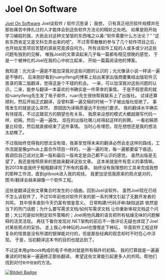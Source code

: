 ﻿# Joel On Software


[Joel On Software][1] Joel谈软件 / 软件沉思录； 我想， 只有真正经历软件规模并在那些痛苦中挣扎过的人才能体会到这些软件方法论的精妙之处吧。 如果是刚开始学习编程的我，大抵会对这种文邹邹的东西嗤之以鼻:“软件需要什么方法论？” “这些东西肯定又是文科生弄出来的吧”。 不过零零散散的参与了几个软件项目之后， 也开始反思项目苦楚的源泉究竟源自何方。 所有谈软件工程的人或多或少对这些问题有独到的见解， 唯独Joel的文章读起来几乎每一篇都有相见恨晚的感觉， 于是一个被神化的Joel在我的心中树立起来， 开始一篇篇阅读他的博客。

我知道：光光读一遍是不能加深我对这些问题的认识的；光光像读小说一样读一遍是不够的。 后来刚好看到ruanyifeng的博客上贴出某家出版商要集结出版软件沉思录的第二版翻译，觉得这是个不错的机会。 一来，可以加深我对这些问题的认识。二来，能参与翻译一本喜欢的书确实是一件荣幸的事情。 于是不假思索的就给ruanyifeng先生发了电子邮件，ruan先生很快帮我联系上了出版社。 试译还算顺利，然后开始正式翻译，没曾料第一遍交稿的时候一下子被出版社拒绝了。 事情发生的就是这么突然， 原因因为译稿质量达不到他们要求。 我的翻译水平确实有待提高，不过这跟双方的期望也有关系， 我原来设想的模式大概就跟写代码一样，初稿，然后一遍一遍改。 现在的出版社哪儿经得起这样的折腾， 一看初稿质量比较低，然后就直接结束了这件事情。 当时心有埋怨，现在想想还是我的想法太幼稚了。

不过我始终觉得我的想法没有错，我甚至觉得未来的翻译必然会走这样的路线，工作流就是像github上面合作项目一样的，一遍一遍的改，每一遍都要留下痕迹。 我调侃自己说对比第一版和最后一版肯定是自己都不认识的感觉。 虽然出版是无望了，我还是按照原来的思路来翻译这些文章。 这本来就是件有意义的事情嘛。 到2013年底我终于粗粗翻译完了所有的篇章。 始终没有我理想的工具来完成我想的那种工作流，直到gitbook进入我的视线， 我更加坚信我原来的观点是对的， 图书/翻译会越来越像一个软件工程。

这些是翻译这些文章集合时发生的小插曲。回到Joel谈软件。 虽然Joel现在已经不怎么谈软件了，不过10年前他对软件开发的那一系列博文引起了无数开发者的共鸣， 其中很多直到今天仍富有借鉴意义。 日常构建/代码评审/缺陷追踪 依然是当下的热门话题；为什么要写需求文档/如何写需求文档 让你重新审视文档这个问题；大公司是如何制定软件策略的；Joel用他风趣的语言把所有枯燥无味的问题解释的活灵活现。  再往下看你发现对.NET架构的前后不一致评论无疑也体现了Joel对某些观点的妥协。 走上我心中神坛的Joel也慢慢走下神坛， 毕竟软件工程这样复杂的怪兽是没有所谓的银弹能对付的，但是那些经典的观念却时不时在心中浮现。 于是，当初翻译这本书的目的也就达到了。 

不过这本用gitbook构成的电子书绝对就是所有稿件的初稿， 我的打算就是一遍遍重读的时候来一遍遍修正那些翻译。 希望这些文章能引起更多人的共鸣，帮他们找到对付`软件怪兽`的方法。


[1]: http://zinking.github.io/JoelOnSoftware/

[![Bitdeli Badge](https://d2weczhvl823v0.cloudfront.net/zinking/joelonsoftware/trend.png)](https://bitdeli.com/free "Bitdeli Badge")

